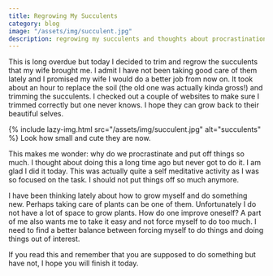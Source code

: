 ```yaml
---
title: Regrowing My Succulents
category: blog
image: "/assets/img/succulent.jpg"
description: regrowing my succulents and thoughts about procrastination.
---
```


This is long overdue but today I decided to trim and regrow the succulents that my wife brought me. I admit I have not been taking good care of them lately and I promised my wife I would do a better job from now on. It took about an hour to replace the soil (the old one was actually kinda gross!) and trimming the succulents. I checked out a couple of websites to make sure I trimmed correctly but one never knows. I hope they can grow back to their beautiful selves.

{% include lazy-img.html src="/assets/img/succulent.jpg" alt="succulents" %}
Look how small and cute they are now.

This makes me wonder: why do we procrastinate and put off things so much. I thought about doing this a long time ago but never got to do it. I am glad I did it today. This was actually quite a self meditative activity as I was so focused on the task. I should not put things off so much anymore.

I have been thinking lately about how to grow myself and do something new. Perhaps taking care of plants can be one of them. Unfortunately I do not have a lot of space to grow plants. How do one improve oneself? A part of me also wants me to take it easy and not force myself to do too much. I need to find a better balance between forcing myself to do things and doing things out of interest.

If you read this and remember that you are supposed to do something but have not, I hope you will finish it today.
